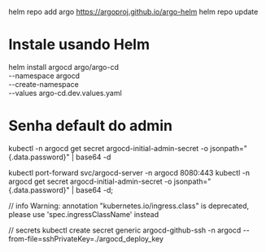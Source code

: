 
helm repo add argo https://argoproj.github.io/argo-helm
helm repo update



# Instale usando Helm
helm install argocd argo/argo-cd \
  --namespace argocd \
  --create-namespace \
  --values argo-cd.dev.values.yaml


# Senha default do admin
kubectl -n argocd get secret argocd-initial-admin-secret -o jsonpath="{.data.password}" | base64 -d


kubectl port-forward svc/argocd-server -n argocd 8080:443
kubectl -n argocd get secret argocd-initial-admin-secret -o jsonpath="{.data.password}" | base64 -d;

// info
Warning: annotation "kubernetes.io/ingress.class" is deprecated, please use 'spec.ingressClassName' instead

// secrets
kubectl create secret generic argocd-github-ssh -n argocd --from-file=sshPrivateKey=./argocd_deploy_key